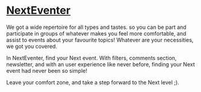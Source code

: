 # [NextEventer](https://nexteventer.vercel.app/)

We got a wide repertoire for all types and tastes. so you can be part and participate in groups of whatever makes you feel more comfortable, and assist to events about your favourite topics! Whatever are your necessities, we got you covered.

In NextEventer, find your Next event. With filters, comments section, newsletter, and with an user experience like never before, finding your Next event had never been so simple!

Leave your comfort zone, and take a step forward to the Next level ;).
